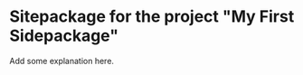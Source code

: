 Sitepackage for the project "My First Sidepackage"
==============================================================

Add some explanation here.

